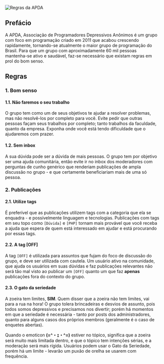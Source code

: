 ![Regras da APDA](https://i.imgur.com/cofS2EA.png)

## Prefácio

A APDA, Associação de Programadores Depressivos Anônimos é um grupo com foco em programação criado em 2011 que acabou crescendo rapidamente, tornando-se atualmente o maior grupo de programação do Brasil. Para que um grupo com aproximadamente 60 mil pessoas mantenha-se ativo e saudável, faz-se necessário que existam regras em prol do bom senso.

## Regras

### 1. Bom senso

#### 1.1. Não faremos o seu trabalho

O grupo tem como um de seus objetivos te ajudar a resolver problemas, mas não resolvê-los por completo para você. Evite pedir que outras pessoas façam seus trabalhos por completo; tanto trabalhos da faculdade, quanto da empresa. Exponha onde você está tendo dificuldade que o ajudaremos com prazer.

#### 1.2. Sem inbox

A sua dúvida pode ser a dúvida de mais pessoas. O grupo tem por objetivo ser uma ajuda comunitária, então evite ir no inbox dos moderadores com perguntas de cunho genérico que renderiam publicações de ampla discussão no grupo - e que certamente beneficiariam mais de uma só pessoa.

### 2. Publicações

#### 2.1. Utilize tags

É preferível que as publicações utilizem tags com a categoria que ela se enquadra - e possívelmente linguagem e tecnologias. Publicações com tags em seu topo como `[Dúvida]` e `[PHP]` tornam mais provável que você receba a ajuda que espera de quem está interessado em ajudar e está procurando por essas tags.

#### 2.2. A tag [OFF]

A tag `[OFF]` é utilizada para assuntos que fujam do foco de discussão do grupo, e deve ser utilizada com cautela. Um usuário ativo na comunidade, que ajuda os usuários em suas dúvidas e faz publicações relevantes não será tão mal visto ao publicar um `[OFF]` quanto um que faz **apenas** publicações fora do contexto do grupo.

#### 2.3. O gato da seriedade

A zoeira tem limites, **SIM**. Quem disser que a zoeira não tem limites, vai para a rua na hora! 
O grupo tolera brincadeiras e desvios de assunto, pois todos somos depressivos e precisamos nos divertir; porém há momentos em que a seriedade é necessária - tanto por posts dos administradores, quanto para alguns casos dos próprios membros (geralmente é o caso de enquetes abertas).

Quando o emoticon **(=^・ｪ・^=)** estiver no tópico, significa que a zoeira será muito mais limitada dentro, e que o tópico tem intenções sérias, e a moderação será mais rígida. Usuários podem usar o Gato da Seriedade, porém há um limite - levarão um puxão de orelha se usarem com frequência.
